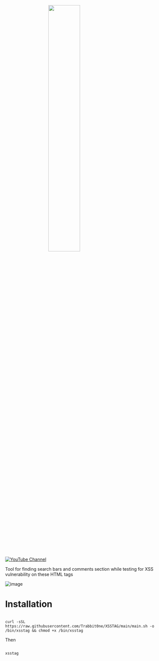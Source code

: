 <img src="https://github.com/user-attachments/assets/128f3f50-e8d0-4dfd-a32d-49b10f17a11a" style="width: 45%; display: block; margin: 0 auto;">

[![YouTube Channel](https://img.shields.io/badge/YouTube-Channel-red)](https://www.youtube.com/@TrabbitOne)


Tool for finding search bars and comments section while testing for XSS vulnerability on these HTML tags 

 ![image](https://github.com/user-attachments/assets/a17abd8c-099d-401a-a131-617d2f6cd586)


# Installation 

``` 

curl -sSL https://raw.githubusercontent.com/Trabbit0ne/XSSTAG/main/main.sh -o /bin/xsstag && chmod +x /bin/xsstag

```

Then 

```

xsstag 

```
